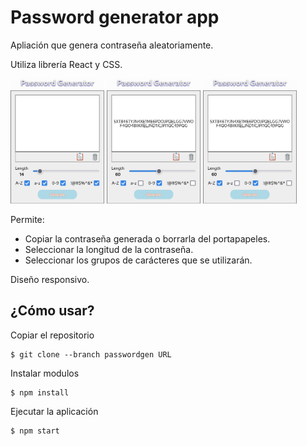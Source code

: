 # Password generator app

Apliación que genera contraseña aleatoriamente.

Utiliza librería React y CSS.


<div id="imagenes">
    <img src="img/1.png">
    <img src="img/2.png">
    <img src="img/2.png">

</div>
<style>
    #imagenes: {
        width: 100%;
        display: flex;
        flex-direction: row;
        flex-wrap: wrap;
        column-gap: 1rem;
    }
    #imagenes img {
        width: 150px;
        height: 200px;
    }
</style>



Permite:
* Copiar la contraseña generada o borrarla del portapapeles.
* Seleccionar la longitud de la contraseña.
* Seleccionar los grupos de carácteres que se utilizarán.

Diseño responsivo.


## ¿Cómo usar?


Copiar el repositorio
```
$ git clone --branch passwordgen URL
```

Instalar modulos
```
$ npm install
```

Ejecutar la aplicación
```
$ npm start
```
